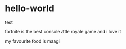 # hello-world
test 

fortnite is the best console attle royale game and i love it 

my favourite food is maagi 

